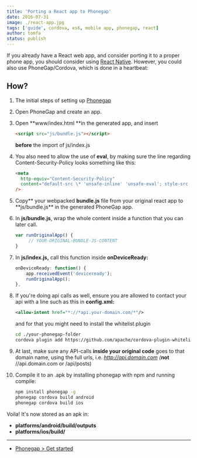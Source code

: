 ```yaml
---
title: 'Porting a React app to Phonegap'
date: 2016-07-31
image: ./react-app.jpg
tags: ['guide', cordova, es6, mobile app, phonegap, react]
author: tomfa
status: publish
---
```


If you already have a React web app, and consider porting it to a proper phone app, you should consider using [React Native](https://facebook.github.io/react-native/). However, you could also use PhoneGap/Cordova, which is done in a heartbeat:

## How?

1.  The initial steps of setting up [Phonegap](http://phonegap.com/getstarted/)
2.  Open PhoneGap and create an app.
3.  Open **www/index.html **in the generated app, and insert

    ```html
    <script src="js/bundle.js"></script>
    ```

    **before** the import of js/index.js

4.  You also need to allow the use of **eval**, by making sure the line regarding Content-Security-Policy looks something like this:

    ```html
    <meta
      http-equiv="Content-Security-Policy"
      content="default-src \* 'unsafe-inline' 'unsafe-eval'; style-src 'self' 'unsafe-inline'; media-src \*"
    />
    ```

5.  Copy** your webpacked **bundle.js** file from your original react app to **js/bundle.js\*\* in the generated PhoneGap app.
6.  In **js/bundle.js**, wrap the whole content inside a function that you can later call.

    ```js
    var runOriginalApp() {
         // YOUR-ORIGINAL-BUNDLE-JS-CONTENT
    }
    ```

7.  In **js/index.js,** call this function inside **onDeviceReady:**

    ```js
    onDeviceReady: function() {
        app.receivedEvent('deviceready');
        runOriginalApp();
    },
    ```

8.  If you're doing api calls as well, ensure you are allowed to contact your api with a line such as this in **config.xml:**

    ```xml
    <allow-intent href="*://*api.your-domain.com/*"/>
    ```

    and for that you might need to install the whitelist plugin

    ```bash
    cd ./your-phonegap-folder
    cordova plugin add https://github.com/apache/cordova-plugin-whitelist.git
    ```

9.  At last, make sure any API-calls **inside your original code** goes to that domain name, using the full urls, i.e. _http://api.domain.com (_**not** //api.domain.com or /api/posts)
10. Compile it to an .apk by installing phonegap with npm and running compile:


    ```bash
    npm install phonegap -g 
    phonegap cordova build android
    phonegap cordova build ios
    ```

Voila! It's now stored as an apk in:

- **platforms/android/build/outputs**
- **platforms/ios/build/**

---

- [Phonegap > Get started](http://phonegap.com/getstarted/)
